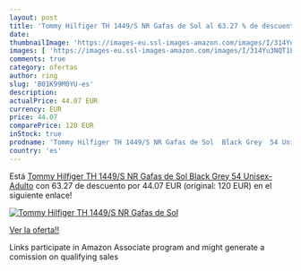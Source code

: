 ```yaml
---
layout: post
title: 'Tommy Hilfiger TH 1449/S NR Gafas de Sol al 63.27 % de descuento'
date: 
thumbnailImage: 'https://images-eu.ssl-images-amazon.com/images/I/314Yu3NQT1L._SL200_.jpg'
images: [ 'https://images-eu.ssl-images-amazon.com/images/I/314Yu3NQT1L._SL200_.jpg' ]
comments: true
category: ofertas
author: ring
slug: 'B01K99M0YU-es'
description:
actualPrice: 44.07 EUR
currency: EUR
price: 44.07
comparePrice: 120 EUR
inStock: true
prodname: 'Tommy Hilfiger TH 1449/S NR Gafas de Sol  Black Grey  54 Unisex-Adulto'
country: 'es'
---
```


Está [Tommy Hilfiger TH 1449/S NR Gafas de Sol  Black Grey  54 Unisex-Adulto](https://www.amazon.es/dp/B01K99M0YU/?tag=tolees-21) con 63.27 de descuento por 44.07 EUR (original: 120 EUR) en el siguiente enlace!

[![Tommy Hilfiger TH 1449/S NR Gafas de Sol](https://images-eu.ssl-images-amazon.com/images/I/314Yu3NQT1L._SL200_.jpg)](https://www.amazon.es/dp/B01K99M0YU/?tag=tolees-21)

[Ver la oferta!!](https://www.amazon.es/dp/B01K99M0YU/?tag=tolees-21)

Links participate in Amazon Associate program and might generate a comission on qualifying sales


